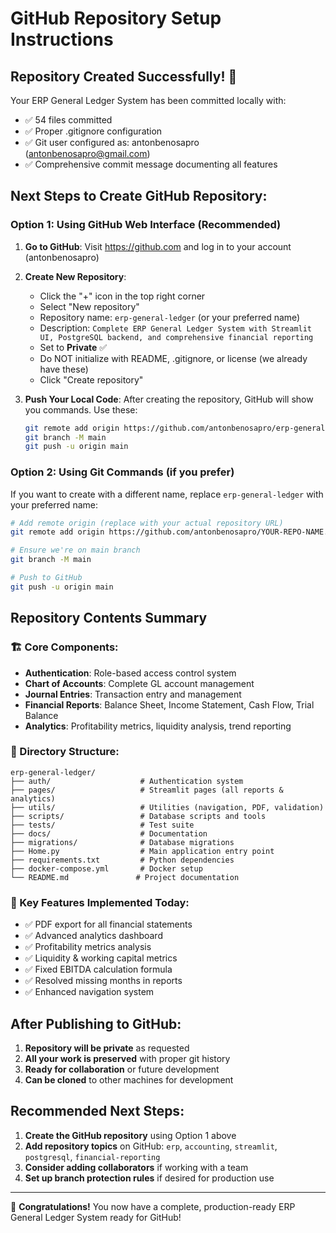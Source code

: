 # GitHub Repository Setup Instructions

## Repository Created Successfully! 🎉

Your ERP General Ledger System has been committed locally with:
- ✅ 54 files committed
- ✅ Proper .gitignore configuration
- ✅ Git user configured as: antonbenosapro (antonbenosapro@gmail.com)
- ✅ Comprehensive commit message documenting all features

## Next Steps to Create GitHub Repository:

### Option 1: Using GitHub Web Interface (Recommended)

1. **Go to GitHub**: Visit https://github.com and log in to your account (antonbenosapro)

2. **Create New Repository**:
   - Click the "+" icon in the top right corner
   - Select "New repository"
   - Repository name: `erp-general-ledger` (or your preferred name)
   - Description: `Complete ERP General Ledger System with Streamlit UI, PostgreSQL backend, and comprehensive financial reporting`
   - Set to **Private** ✅
   - Do NOT initialize with README, .gitignore, or license (we already have these)
   - Click "Create repository"

3. **Push Your Local Code**:
   After creating the repository, GitHub will show you commands. Use these:

   ```bash
   git remote add origin https://github.com/antonbenosapro/erp-general-ledger.git
   git branch -M main
   git push -u origin main
   ```

### Option 2: Using Git Commands (if you prefer)

If you want to create with a different name, replace `erp-general-ledger` with your preferred name:

```bash
# Add remote origin (replace with your actual repository URL)
git remote add origin https://github.com/antonbenosapro/YOUR-REPO-NAME.git

# Ensure we're on main branch
git branch -M main

# Push to GitHub
git push -u origin main
```

## Repository Contents Summary

### 🏗️ Core Components:
- **Authentication**: Role-based access control system
- **Chart of Accounts**: Complete GL account management
- **Journal Entries**: Transaction entry and management
- **Financial Reports**: Balance Sheet, Income Statement, Cash Flow, Trial Balance
- **Analytics**: Profitability metrics, liquidity analysis, trend reporting

### 📁 Directory Structure:
```
erp-general-ledger/
├── auth/                    # Authentication system
├── pages/                   # Streamlit pages (all reports & analytics)
├── utils/                   # Utilities (navigation, PDF, validation)
├── scripts/                 # Database scripts and tools
├── tests/                   # Test suite
├── docs/                    # Documentation
├── migrations/              # Database migrations
├── Home.py                  # Main application entry point
├── requirements.txt         # Python dependencies
├── docker-compose.yml       # Docker setup
└── README.md               # Project documentation
```

### 🎯 Key Features Implemented Today:
- ✅ PDF export for all financial statements
- ✅ Advanced analytics dashboard
- ✅ Profitability metrics analysis
- ✅ Liquidity & working capital metrics
- ✅ Fixed EBITDA calculation formula
- ✅ Resolved missing months in reports
- ✅ Enhanced navigation system

## After Publishing to GitHub:

1. **Repository will be private** as requested
2. **All your work is preserved** with proper git history
3. **Ready for collaboration** or future development
4. **Can be cloned** to other machines for development

## Recommended Next Steps:

1. **Create the GitHub repository** using Option 1 above
2. **Add repository topics** on GitHub: `erp`, `accounting`, `streamlit`, `postgresql`, `financial-reporting`
3. **Consider adding collaborators** if working with a team
4. **Set up branch protection rules** if desired for production use

---

🎉 **Congratulations!** You now have a complete, production-ready ERP General Ledger System ready for GitHub!